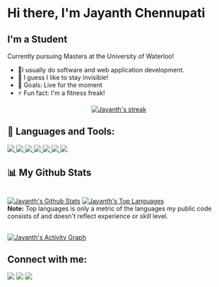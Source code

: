 #  Hi there, I'm Jayanth Chennupati <!--<img src="https://raw.githubusercontent.com/MartinHeinz/MartinHeinz/master/wave.gif" width="30px">-->


## I'm a Student 
Currently pursuing Masters at the University of Waterloo!

- 🔭I usually do software and web application development.
- 🤷 I guess I like to stay invisible!
- 🥅 Goals: Live for the moment
- ⚡ Fun fact: I'm a fitness freak!

<p align="center">
    <a href="https://github.com/jayanth122/github-readme-streak-stats">
        <img title="🔥 Get streak stats for your profile at git.io/streak-stats" alt="Jayanth's streak" src="https://github-readme-streak-stats.herokuapp.com/?user=jayanth122&theme=black-ice&hide_border=true&stroke=0000&background=060A0CD0"/>
    </a>
</p>

## 🚀 Languages and Tools:

<p align="left"> 
    <a href="https://www.java.com" target="_blank"> <img src="https://img.icons8.com/color/48/000000/java-coffee-cup-logo.png"/> </a>
    <a href="https://reactjs.org/" target="_blank"> <img src="https://img.icons8.com/color/48/000000/react-native.png"/> </a>
    <a href="https://developer.mozilla.org/en-US/docs/Web/JavaScript" target="_blank"> <img src="https://img.icons8.com/color/48/000000/javascript.png"/> </a> 
    <a href="https://www.w3.org/html/" target="_blank"> <img src="https://img.icons8.com/color/48/000000/html-5.png"/> </a> 
    <a href="https://www.w3schools.com/css/" target="_blank"> <img src="https://img.icons8.com/color/48/000000/css3.png"/> </a> 
    <a href="https://www.python.org" target="_blank"> <img src="https://img.icons8.com/color/48/000000/python.png"/> </a>
    <a href="https://portswigger.net/burp/pro" target="_blank"> <img src="https://img.icons8.com/ios-filled/50/000000/burp-suite.png"/></a>  
</p>

## 📊 My Github Stats

  <br/>
    <a href="https://github.com/jayanth122/github-readme-stats"><img alt="Jayanth's Github Stats" src="https://github-readme-stats.vercel.app/api?username=jayanth122&show_icons=true&count_private=true&theme=react&hide_border=true&bg_color=0D1117" /></a>
  <a href="https://github.com/jayanth122/github-readme-stats"><img alt="Jayanth's Top Languages" src="https://github-readme-stats.vercel.app/api/top-langs/?username=jayanth122&langs_count=8&count_private=true&layout=compact&theme=react&hide_border=true&bg_color=0D1117" /></a>
  <br/>
  <b>Note:</b> Top languages is only a metric of the languages my public code consists of and doesn't reflect experience or skill level.


<br/>
<br/>

<a href="https://github.com/jayanth122/github-readme-activity-graph"><img alt="Jayanth's Activity Graph" src="https://activity-graph.herokuapp.com/graph?username=jayanth122&bg_color=0D1117&color=5BCDEC&line=5BCDEC&point=FFFFFF&hide_border=true" /></a>


## Connect with me:
<p align="left">

<a href = "https://www.linkedin.com/in/naga-jayanth-chennupati-146296169/"><img src="https://img.icons8.com/fluent/48/000000/linkedin.png"/></a>
<a href = "https://twitter.com/JChenupati"><img src="https://img.icons8.com/fluent/48/000000/twitter.png"/></a>
<a href = "https://www.instagram.com/jayanth_chennupati/"><img src="https://img.icons8.com/fluent/48/000000/instagram-new.png"/></a>

</p>
